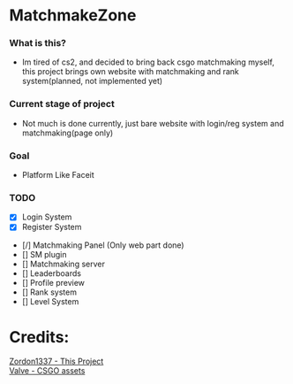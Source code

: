 # MatchmakeZone

### What is this?
- Im tired of cs2, and decided to bring back csgo matchmaking myself, this project brings own website with matchmaking and rank system(planned, not implemented yet)

### Current stage of project
- Not much is done currently, just bare website with login/reg system and matchmaking(page only)

### Goal
- Platform Like Faceit 

### TODO
- [x] Login System 
- [x] Register System
- [/] Matchmaking Panel (Only web part done)
- [] SM plugin
- [] Matchmaking server
- [] Leaderboards
- [] Profile preview
- [] Rank system
- [] Level System


# Credits:<br>
<a href="https://github.com/Zordon1337">Zordon1337 - This Project</a><br>
<a href="https://github.com/ValveSoftware">Valve - CSGO assets</a><br>
